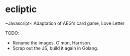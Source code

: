 # ecliptic
~Javascript~ Adaptation of AEG's card game, Love Letter

TODO: 
- Rename the images.  C'mon, Harrison.
- Scrap out the JS, build it again in Golang. 
